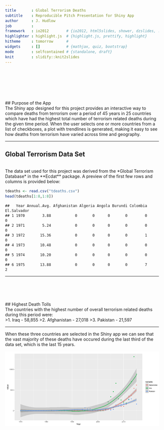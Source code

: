 ```yaml
---
title       : Global Terrorism Deaths
subtitle    : Reproducible Pitch Presentation for Shiny App
author      : J. Hudlow
job         : 
framework   : io2012        # {io2012, html5slides, shower, dzslides, ...}
highlighter : highlight.js  # {highlight.js, prettify, highlight}
hitheme     : tomorrow      # 
widgets     : []            # {mathjax, quiz, bootstrap}
mode        : selfcontained # {standalone, draft}
knit        : slidify::knit2slides
---
```


<br>
<br>
<br>
<br>
<br>
<br>
## Purpose of the App  
<br>
The Shiny app designed for this project provides an interactive way to compare deaths from terrorism over a period of 45 years in 25 countries which have had the highest total number of terrorism related deaths during the given time period. When the user selects one or more countries from a list of checkboxes, a plot with trendlines is generated, making it easy to see how deaths from terrorism have varied across time and geography.

---

## Global Terrorism Data Set
<br>
The data set used for this project was derived from the *Global Terrorism Database* in the **Ecdat** package. A preview of the first few rows and columns is provided below:


```r
tdeaths <- read.csv("tdeaths.csv")
head(tdeaths[1:8,1:8])
```

```
##   Year Annual.Avg. Afghanistan Algeria Angola Burundi Colombia El.Salvador
## 1 1970        3.88           0       0      0       0        0           0
## 2 1971        5.24           0       0      0       0        0           0
## 3 1972       15.36           0       0      0       0        1           0
## 4 1973       10.48           0       0      0       0        0           0
## 5 1974       10.20           0       0      0       0        0           0
## 6 1975       13.88           0       0      0       0        7           2
```

---
<br>
<br>
<br>
<br>
## Highest Death Tolls
<br>
The countries with the highest number of overall terrorism related deaths during this period were:
<br>
>1. Iraq - 58,855
>2. Afghanistan - 27,018
>3. Pakistan - 21,597

---

When these three countries are selected in the Shiny app we can see that the vast majority of these deaths have occured during the last third of the data set, which is the last 15 years.

![Terrorism Deaths in Iraq, Afghanistan, and Pakistan](\IAP.png)
